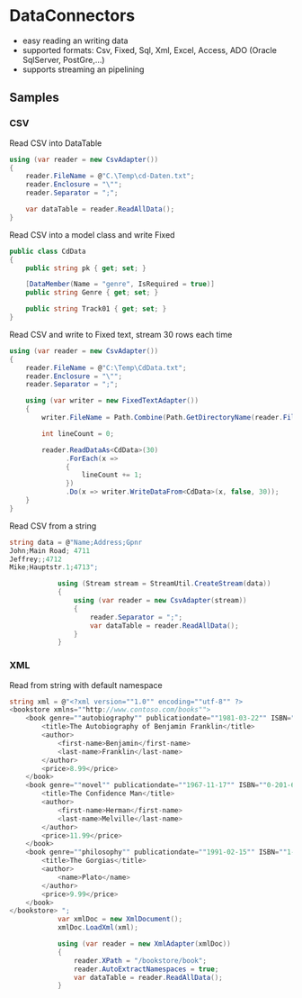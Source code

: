 ﻿# DataConnectors

* easy reading an writing data 
* supported formats: Csv, Fixed, Sql, Xml, Excel, Access, ADO (Oracle SqlServer, PostGre,...) 
* supports streaming an pipelining 

## Samples

### CSV

Read CSV into DataTable
```csharp
using (var reader = new CsvAdapter())
{
    reader.FileName = @"C.\Temp\cd-Daten.txt";
    reader.Enclosure = "\"";
    reader.Separator = ";";

    var dataTable = reader.ReadAllData();
}
```


Read CSV into a model class and write Fixed

```csharp
public class CdData
{
    public string pk { get; set; }

    [DataMember(Name = "genre", IsRequired = true)]
    public string Genre { get; set; }

    public string Track01 { get; set; }
}
```

Read CSV and write to Fixed text, stream 30 rows each time
```csharp
using (var reader = new CsvAdapter())
{
    reader.FileName = @"C:\Temp\CdData.txt";
    reader.Enclosure = "\"";
    reader.Separator = ";";

    using (var writer = new FixedTextAdapter())
    {
        writer.FileName = Path.Combine(Path.GetDirectoryName(reader.FileName), "CdData-Fixed.txt");

        int lineCount = 0;

        reader.ReadDataAs<CdData>(30)
              .ForEach(x =>
              {
                  lineCount += 1;
              })
              .Do(x => writer.WriteDataFrom<CdData>(x, false, 30));
    }
}
```

Read CSV from a string
```csharp
string data = @"Name;Address;Gpnr
John;Main Road; 4711
Jeffrey;;4712
Mike;Hauptstr.1;4713";

            using (Stream stream = StreamUtil.CreateStream(data))
            {
                using (var reader = new CsvAdapter(stream))
                {
                    reader.Separator = ";";
                    var dataTable = reader.ReadAllData();
                }
            }
```

### XML

Read from string with default namespace

```csharp
string xml = @"<?xml version=""1.0"" encoding=""utf-8"" ?>
<bookstore xmlns=""http://www.contoso.com/books"">
    <book genre=""autobiography"" publicationdate=""1981-03-22"" ISBN=""1-861003-11-0"">
        <title>The Autobiography of Benjamin Franklin</title>
        <author>
            <first-name>Benjamin</first-name>
            <last-name>Franklin</last-name>
        </author>
        <price>8.99</price>
    </book>
    <book genre=""novel"" publicationdate=""1967-11-17"" ISBN=""0-201-63361-2"">
        <title>The Confidence Man</title>
        <author>
            <first-name>Herman</first-name>
            <last-name>Melville</last-name>
        </author>
        <price>11.99</price>
    </book>
    <book genre=""philosophy"" publicationdate=""1991-02-15"" ISBN=""1-861001-57-6"">
        <title>The Gorgias</title>
        <author>
            <name>Plato</name>
        </author>
        <price>9.99</price>
    </book>
</bookstore> ";
            var xmlDoc = new XmlDocument();
            xmlDoc.LoadXml(xml);

            using (var reader = new XmlAdapter(xmlDoc))
            {
                reader.XPath = "/bookstore/book";
                reader.AutoExtractNamespaces = true;
                var dataTable = reader.ReadAllData();
            }
```




